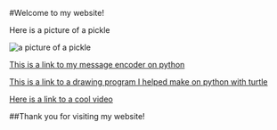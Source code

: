 #Welcome to my website!

Here is a picture of a pickle

![a picture of a pickle](https://upload.wikimedia.org/wikipedia/commons/b/bb/Pickle.jpg)

[This is a link to my message encoder on python](https://replit.com/@-cooper-/message-encoder#main.py)

[This is a link to a drawing program I helped make on python with turtle](https://replit.com/@KyleRater/NovelMenacingSyntaxThatIsNotMenacing?from=notifications#main.py)

[Here is a link to a cool video](https://www.youtube.com/watch?v=dQw4w9WgXcQ&feature=youtu.be)

##Thank you for visiting my website!
